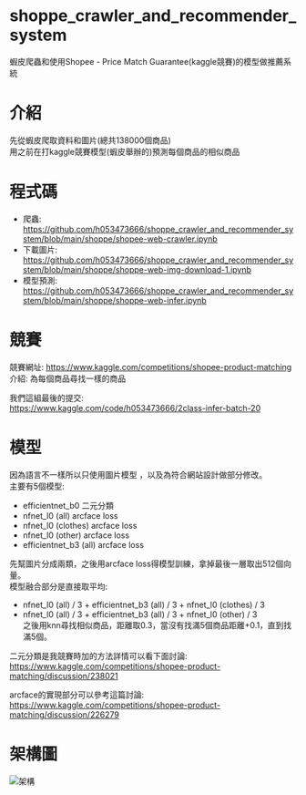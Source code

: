 # shoppe_crawler_and_recommender_system
蝦皮爬蟲和使用Shopee - Price Match Guarantee(kaggle競賽)的模型做推薦系統


# 介紹  
先從蝦皮爬取資料和圖片(總共138000個商品)  
用之前在打kaggle競賽模型(蝦皮舉辦的)預測每個商品的相似商品

# 程式碼
* 爬蟲: https://github.com/h053473666/shoppe_crawler_and_recommender_system/blob/main/shoppe/shopee-web-crawler.ipynb  
* 下載圖片: https://github.com/h053473666/shoppe_crawler_and_recommender_system/blob/main/shoppe/shoppe-web-img-download-1.ipynb  
* 模型預測: https://github.com/h053473666/shoppe_crawler_and_recommender_system/blob/main/shoppe/shoppe-web-infer.ipynb  

# 競賽

競賽網址: https://www.kaggle.com/competitions/shopee-product-matching  
介紹: 為每個商品尋找一樣的商品  

我們這組最後的提交:  
https://www.kaggle.com/code/h053473666/2class-infer-batch-20  
# 模型
因為語言不一樣所以只使用圖片模型 ，以及為符合網站設計做部分修改。   
主要有5個模型:  
* efficientnet_b0 二元分類
* nfnet_l0 (all)  arcface loss
* nfnet_l0 (clothes) arcface loss
* nfnet_l0 (other) arcface loss
* efficientnet_b3 (all) arcface loss

先幫圖片分成兩類，之後用arcface loss得模型訓練，拿掉最後一層取出512個向量。  
模型融合部分是直接取平均:  
* nfnet_l0 (all) / 3  +  efficientnet_b3 (all) / 3  +  nfnet_l0 (clothes) / 3  
* nfnet_l0 (all) / 3  +  efficientnet_b3 (all) / 3  +  nfnet_l0 (other) / 3  
之後用knn尋找相似商品，距離取0.3，當沒有找滿5個商品距離+0.1，直到找滿5個。  

二元分類是我競賽時加的方法詳情可以看下面討論:  
https://www.kaggle.com/competitions/shopee-product-matching/discussion/238021  

arcface的實現部分可以參考這篇討論:  
https://www.kaggle.com/competitions/shopee-product-matching/discussion/226279  

# 架構圖
![架構](https://user-images.githubusercontent.com/37287974/169714533-010f1a30-a928-4f21-8129-3d739c8c73e4.png)



